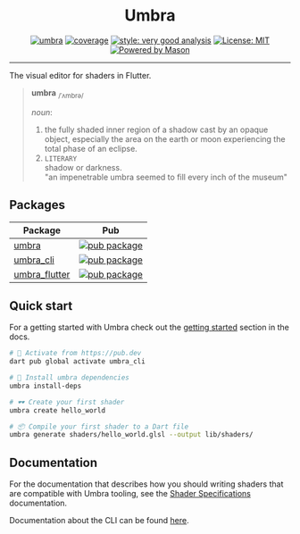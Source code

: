 <h1 align="center">
Umbra
</h1>

<p align="center">
<a href="https://github.com/wolfenrain/umbra/actions"><img src="https://github.com/wolfenrain/umbra/workflows/umbra/badge.svg" alt="umbra"></a>
<a href="https://github.com/wolfenrain/umbra/actions"><img src="https://raw.githubusercontent.com/wolfenrain/umbra/main/coverage_badge.svg" alt="coverage"></a>
<a href="https://pub.dev/packages/very_good_analysis"><img src="https://img.shields.io/badge/style-very_good_analysis-B22C89.svg" alt="style: very good analysis"></a>
<a href="https://opensource.org/licenses/MIT"><img src="https://img.shields.io/badge/license-MIT-purple.svg" alt="License: MIT"></a>
<a href="https://github.com/felangel/mason"><img src="https://img.shields.io/endpoint?url=https%3A%2F%2Ftinyurl.com%2Fmason-badge" alt="Powered by Mason"></a>
</p>

---

The visual editor for shaders in Flutter.

> **umbra** <sub>/ˈʌmbrə/</sub>
>
> _noun_:
> 1. the fully shaded inner region of a shadow cast by an opaque object, especially the area on  the earth or moon experiencing the total phase of an eclipse.
> 2. `LITERARY`  
>   shadow or darkness.  
>  "an impenetrable umbra seemed to fill every inch of the museum"

## Packages

| Package                                                                               | Pub                                                                                                      |
| ------------------------------------------------------------------------------------- | -------------------------------------------------------------------------------------------------------- |
| [umbra](https://github.com/wolfenrain/umbra/tree/main/packages/umbra)                 | [![pub package](https://img.shields.io/pub/v/umbra.svg)](https://pub.dev/packages/umbra)                 |
| [umbra_cli](https://github.com/wolfenrain/umbra/tree/main/packages/umbra_cli)         | [![pub package](https://img.shields.io/pub/v/umbra_cli.svg)](https://pub.dev/packages/umbra_cli)         |
| [umbra_flutter](https://github.com/wolfenrain/umbra/tree/main/packages/umbra_flutter) | [![pub package](https://img.shields.io/pub/v/umbra_flutter.svg)](https://pub.dev/packages/umbra_flutter) |

## Quick start

For a getting started with Umbra check out the [getting started](https://github.com/wolfenrain/umbra/tree/main/docs/getting-started) section in the docs.

```sh
# 🎯 Activate from https://pub.dev
dart pub global activate umbra_cli

# 🚀 Install umbra dependencies
umbra install-deps

# 🕶️ Create your first shader
umbra create hello_world

# 📦 Compile your first shader to a Dart file
umbra generate shaders/hello_world.glsl --output lib/shaders/
```

## Documentation

For the documentation that describes how you should writing shaders that are compatible with Umbra tooling, see the [Shader Specifications](https://github.com/wolfenrain/umbra/tree/main/docs/shader-specifications) documentation.

Documentation about the CLI can be found [here](https://github.com/wolfenrain/umbra/tree/main/docs/cli-commands.md).
